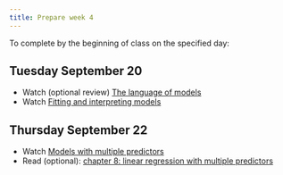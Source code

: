 ```yaml
---
title: Prepare week 4
---
```


To complete by the beginning of class on the specified day:

## Tuesday September 20

- Watch (optional review) [The language of models](https://www.youtube.com/watch?v=MWkkvDopBKc)
- Watch [Fitting and interpreting models](https://www.youtube.com/watch?v=69U92Q3pwnA)

## Thursday September 22

- Watch [Models with multiple predictors](https://www.youtube.com/watch?v=mjkNabD4oi4)
- Read (optional): [chapter 8: linear regression with multiple predictors](https://openintro-ims.netlify.app/index.html)